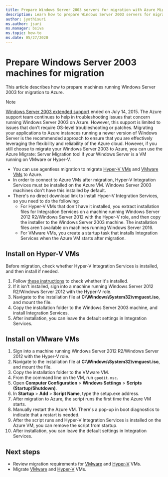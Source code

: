 ```yaml
---
title: Prepare Windows Server 2003 servers for migration with Azure Migrate
description: Learn how to prepare Windows Server 2003 servers for migration with Azure Migrate.
author: jyothisuri
ms.author: jsuri
ms.manager: bsiva
ms.topic: how-to
ms.date: 05/27/2020
---
```



# Prepare Windows Server 2003 machines for migration

This article describes how to prepare machines running Windows Server 2003 for migration to Azure. 


> [!NOTE]
> [Windows Server 2003 extended support](/troubleshoot/azure/virtual-machines/run-win-server-2003#microsoft-windows-server-2003-end-of-support) ended on July 14, 2015.  The Azure support team continues to help in troubleshooting issues that concern running Windows Server 2003 on Azure. However, this support is limited to issues that don't require OS-level troubleshooting or patches. Migrating your applications to Azure instances running a newer version of Windows Server is the recommended approach to ensure that you are effectively leveraging the flexibility and reliability of the Azure cloud. However, if you still choose to migrate your Windows Server 2003 to Azure, you can use the Azure Migrate: Server Migration tool if your Windows Server is a VM running on VMware or Hyper-V.


- You can use agentless migration to migrate [Hyper-V VMs](tutorial-migrate-hyper-v.md) and [VMware VMs](tutorial-migrate-vmware.md) to Azure.
- In order to connect to Azure VMs after migration, Hyper-V Integration Services must be installed on the Azure VM. Windows Server 2003 machines don't have this installed by default.
- There's no direct download link to install Hyper-V Integration Services, so you need to do the following:
    - For Hyper-V VMs that don't have it installed, you extract installation files for Integration Services on a machine running Windows Server 2012 R2/Windows Server 2012 with the Hyper-V role, and then copy the installer to the Windows Server 2003 machine. The installation files aren't available on machines running Windows Server 2016.
    - For VMware VMs, you create a startup task that installs Integration Services when the Azure VM starts after migration.


## Install on Hyper-V VMs

Before migration, check whether Hyper-V Integration Services is installed, and then install if needed.

1. Follow [these instructions](/windows-server/virtualization/hyper-v/manage/manage-hyper-v-integration-services#turn-an-integration-service-on-or-off-using-hyper-v-manager) to check whether it's installed.
2. If it isn't installed, sign into a machine running Windows Server 2012 R2/Windows Server 2012 with the Hyper-V role.
3. Navigate to the installation file at **C:\Windows\System32\vmguest.iso**, and mount the file.
2. Copy the installation folder to the Windows Server 2003 machine, and install Integration Services.
4. After installation, you can leave the default settings in Integration Services. 

## Install on VMware VMs

1. Sign into a machine running Windows Server 2012 R2/Windows Server 2012 with the Hyper-V role.
2. Navigate to the installation file at **C:\Windows\System32\vmguest.iso**, and mount the file.
3. Copy the installation folder to the VMware VM.
4. From the command line on the VM, run ```gpedit.msc```.
5. Open **Computer Configuration** > **Windows Settings** > **Scripts (Startup/Shutdown)**.
6. In **Startup** > **Add** > **Script Name**, type the setup.exe address.
7. After migration to Azure, the script runs the first time the Azure VM starts.
8. Manually restart the Azure VM. There's a pop-up in boot diagnostics to indicate that a restart is needed.
9. After the script runs and Hyper-V Integration Services is installed on the Azure VM, you can remove the script from startup.
10. After installation, you can leave the default settings in Integration Services. 

## Next steps

- Review migration requirements for [VMware](migrate-support-matrix-vmware-migration.md) and [Hyper-V](migrate-support-matrix-hyper-v-migration.md) VMs.
- Migrate [VMware](server-migrate-overview.md) and [Hyper-V](tutorial-migrate-hyper-v.md) VMs.
